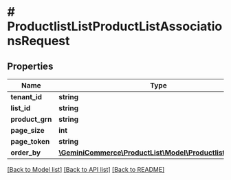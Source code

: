 # # ProductlistListProductListAssociationsRequest


## Properties 


Name | Type | Description | Notes
------------ | ------------- | ------------- | -------------
**tenant_id**| **string** |   | [optional]
**list_id**| **string** |   | [optional]
**product_grn**| **string** |   | [optional]
**page_size**| **int** |   | [optional]
**page_token**| **string** |   | [optional]
**order_by**| [**\GeminiCommerce\ProductList\Model\ProductlistOrderBy[]**](ProductlistOrderBy.md) |   | [optional]


[[Back to Model list]](../../README.md#models) [[Back to API list]](../../README.md#endpoints) [[Back to README]](../../README.md)

